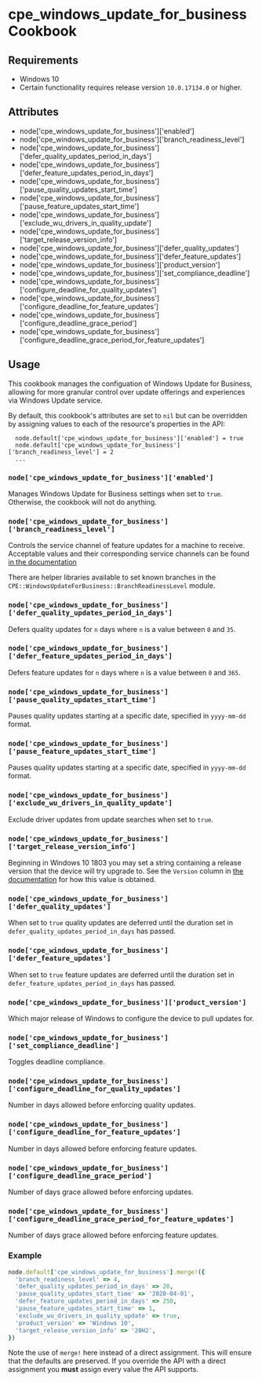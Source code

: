 cpe_windows_update_for_business Cookbook
========================================

Requirements
------------
* Windows 10
* Certain functionality requires release version `10.0.17134.0` or higher.

Attributes
----------
* node['cpe_windows_update_for_business']['enabled']
* node['cpe_windows_update_for_business']['branch_readiness_level']
* node['cpe_windows_update_for_business']['defer_quality_updates_period_in_days']
* node['cpe_windows_update_for_business']['defer_feature_updates_period_in_days']
* node['cpe_windows_update_for_business']['pause_quality_updates_start_time']
* node['cpe_windows_update_for_business']['pause_feature_updates_start_time']
* node['cpe_windows_update_for_business']['exclude_wu_drivers_in_quality_update']
* node['cpe_windows_update_for_business']['target_release_version_info']
* node['cpe_windows_update_for_business']['defer_quality_updates']
* node['cpe_windows_update_for_business']['defer_feature_updates']
* node['cpe_windows_update_for_business']['product_version']
* node['cpe_windows_update_for_business']['set_compliance_deadline']
* node['cpe_windows_update_for_business']['configure_deadline_for_quality_updates']
* node['cpe_windows_update_for_business']['configure_deadline_for_feature_updates']
* node['cpe_windows_update_for_business']['configure_deadline_grace_period']
* node['cpe_windows_update_for_business']['configure_deadline_grace_period_for_feature_updates']

Usage
-----
This cookbook manages the configuation of Windows Update for Business,
allowing for more granular control over update offerings and experiences
via Windows Update service.

By default, this cookbook's attributes are set to `nil` but can be
overridden by assigning values to each of the resource's properties in the API:

```
  node.default['cpe_windows_update_for_business']['enabled'] = true
  node.default['cpe_windows_update_for_business']['branch_readiness_level'] = 2
  ...
```

### `node['cpe_windows_update_for_business']['enabled']`
Manages Windows Update for Business settings when set to `true`. Otherwise, the
cookbook will not do anything.

### `node['cpe_windows_update_for_business']['branch_readiness_level']`
Controls the service channel of feature updates for a machine to receive.
Acceptable values and their corresponding service channels can be found [in the
documentation](https://docs.microsoft.com/en-us/windows/deployment/update/waas-configure-wufb#summary-mdm-and-group-policy-settings-for-windows-10-version-1703-and-later)

There are helper libraries available to set known branches in the
`CPE::WindowsUpdateForBusiness::BranchReadinessLevel` module.

### `node['cpe_windows_update_for_business']['defer_quality_updates_period_in_days']`
Defers quality updates for `n` days where `n` is a value between `0` and `35`.

### `node['cpe_windows_update_for_business']['defer_feature_updates_period_in_days']`
Defers feature updates for `n` days where `n` is a value between `0` and `365`.

### `node['cpe_windows_update_for_business']['pause_quality_updates_start_time']`
Pauses quality updates starting at a specific date, specified in `yyyy-mm-dd`
format.

### `node['cpe_windows_update_for_business']['pause_feature_updates_start_time']`
Pauses quality updates starting at a specific date, specified in `yyyy-mm-dd`
format.

### `node['cpe_windows_update_for_business']['exclude_wu_drivers_in_quality_update']`
Exclude driver updates from update searches when set to `true`.

### `node['cpe_windows_update_for_business']['target_release_version_info']`
Beginning in Windows 10 1803 you may set a string containing a release version
that the device will try upgrade to. See the `Version` column in [the
documentation](https://aka.ms/ReleaseInformationPage) for how this value is
obtained.

### `node['cpe_windows_update_for_business']['defer_quality_updates']`
When set to `true` quality updates are deferred until the duration set in
`defer_quality_updates_period_in_days` has passed.

### `node['cpe_windows_update_for_business']['defer_feature_updates']`
When set to `true` feature updates are deferred until the duration set in
`defer_feature_updates_period_in_days` has passed.

### `node['cpe_windows_update_for_business']['product_version']`
Which major release of Windows to configure the device to pull updates for.

### `node['cpe_windows_update_for_business']['set_compliance_deadline']`
Toggles deadline compliance.

### `node['cpe_windows_update_for_business']['configure_deadline_for_quality_updates']`
Number in days allowed before enforcing quality updates.

### `node['cpe_windows_update_for_business']['configure_deadline_for_feature_updates']`
Number in days allowed before enforcing feature updates.

### `node['cpe_windows_update_for_business']['configure_deadline_grace_period']`
Number of days grace allowed before enforcing updates.

### `node['cpe_windows_update_for_business']['configure_deadline_grace_period_for_feature_updates']`
Number of days grace allowed before enforcing feature updates.

### Example

```ruby
node.default['cpe_windows_update_for_business'].merge!({
  'branch_readiness_level' => 4,
  'defer_quality_updates_period_in_days' => 20,
  'pause_quality_updates_start_time' => '2020-04-01',
  'defer_feature_updates_period_in_days' => 250,
  'pause_feature_updates_start_time' => 1,
  'exclude_wu_drivers_in_quality_update' => true,
  'product_version' => 'Windows 10',
  'target_release_version_info' => '20H2',
})
```

Note the use of `merge!` here instead of a direct assignment. This will ensure
that the defaults are preserved. If you override the API with a direct
assignment you **must** assign every value the API supports.
